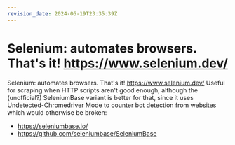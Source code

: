 ```yaml
---
revision_date: 2024-06-19T23:35:39Z
---
```

# Selenium: automates browsers. That's it! https://www.selenium.dev/
Selenium: automates browsers. That's it! https://www.selenium.dev/
Useful for scraping when HTTP scripts aren't good enough, although the (unofficial?) SeleniumBase variant is better for that, since it uses Undetected-Chromedriver Mode to counter bot detection from websites which would otherwise be broken:
* https://seleniumbase.io/
* https://github.com/seleniumbase/SeleniumBase
